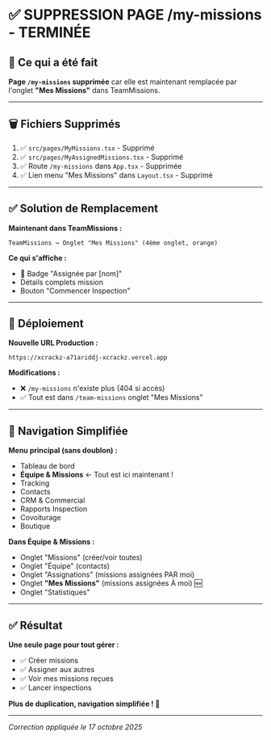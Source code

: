 # ✅ SUPPRESSION PAGE /my-missions - TERMINÉE

## 🎯 Ce qui a été fait

**Page `/my-missions` supprimée** car elle est maintenant remplacée par l'onglet **"Mes Missions"** dans TeamMissions.

---

## 🗑️ Fichiers Supprimés

1. ✅ `src/pages/MyMissions.tsx` - Supprimé
2. ✅ `src/pages/MyAssignedMissions.tsx` - Supprimé  
3. ✅ Route `/my-missions` dans `App.tsx` - Supprimée
4. ✅ Lien menu "Mes Missions" dans `Layout.tsx` - Supprimé

---

## ✅ Solution de Remplacement

**Maintenant dans TeamMissions :**

```
TeamMissions → Onglet "Mes Missions" (4ème onglet, orange)
```

**Ce qui s'affiche :**
- 🎯 Badge "Assignée par [nom]"
- Détails complets mission
- Bouton "Commencer Inspection"

---

## 🚀 Déploiement

**Nouvelle URL Production :**
```
https://xcrackz-a71ariddj-xcrackz.vercel.app
```

**Modifications :**
- ❌ `/my-missions` n'existe plus (404 si accès)
- ✅ Tout est dans `/team-missions` onglet "Mes Missions"

---

## 📝 Navigation Simplifiée

**Menu principal (sans doublon) :**
- Tableau de bord
- **Équipe & Missions** ← Tout est ici maintenant !
- Tracking
- Contacts
- CRM & Commercial
- Rapports Inspection
- Covoiturage
- Boutique

**Dans Équipe & Missions :**
- Onglet "Missions" (créer/voir toutes)
- Onglet "Équipe" (contacts)
- Onglet "Assignations" (missions assignées PAR moi)
- Onglet **"Mes Missions"** (missions assignées À moi) 🆕
- Onglet "Statistiques"

---

## ✅ Résultat

**Une seule page pour tout gérer :**
- ✅ Créer missions
- ✅ Assigner aux autres
- ✅ Voir mes missions reçues
- ✅ Lancer inspections

**Plus de duplication, navigation simplifiée ! 🎉**

---

*Correction appliquée le 17 octobre 2025*
